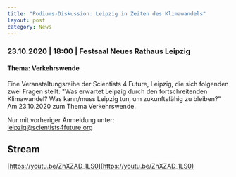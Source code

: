 ```yaml
---
title: "Podiums-Diskussion: Leipzig in Zeiten des Klimawandels"
layout: post
category: News
---
```

### 23.10.2020 | 18:00 | Festsaal Neues Rathaus Leipzig
#### Thema: Verkehrswende

Eine Veranstaltungsreihe der Scientists 4 Future, Leipzig, die sich folgenden zwei Fragen stellt: "Was erwartet Leipzig durch den fortschreitenden Klimawandel? Was kann/muss Leipzig tun, um zukunftsfähig zu bleiben?" Am 23.10.2020 zum Thema Verkehrswende.

Nur mit vorheriger Anmeldung unter: <br>
leipzig@scientists4future.org

## Stream
[https://youtu.be/ZhXZAD_1LS0](https://youtu.be/ZhXZAD_1LS0)

<!-- <iframe width="560" height="315" src="https://www.youtube.com/embed/ZhXZAD_1LS0" frameborder="0" allow="accelerometer; autoplay; clipboard-write; encrypted-media; gyroscope; picture-in-picture" allowfullscreen></iframe> -->
